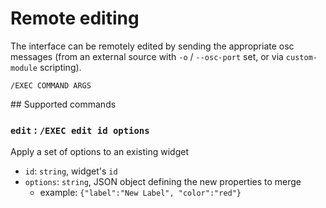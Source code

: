 # Remote editing

The interface can be remotely edited by sending the appropriate osc messages (from an external source with `-o` / `--osc-port` set, or via `custom-module` scripting).

```
/EXEC COMMAND ARGS
```

## Supported commands

### `edit` :  `/EXEC edit id options`

Apply a set of options to an existing widget

- `id`: `string`, widget's `id`
- `options`: `string`, JSON object defining the new properties to merge
  - example: `{"label":"New Label", "color":"red"}`
